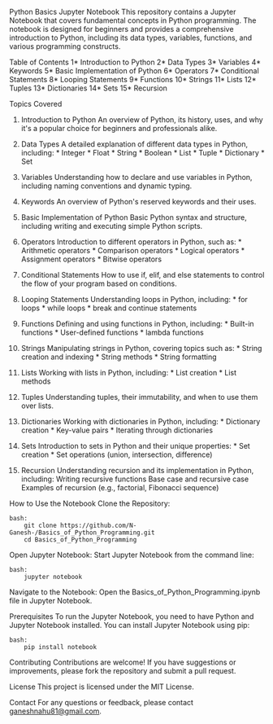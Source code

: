 Python Basics Jupyter Notebook
    This repository contains a Jupyter Notebook that covers fundamental concepts in Python programming. The notebook is designed for beginners and provides a comprehensive introduction to Python, including its data types, variables, functions, and various programming constructs.

Table of Contents
     1* Introduction to Python
     2* Data Types
     3* Variables
     4* Keywords
     5* Basic Implementation of Python
     6* Operators
     7* Conditional Statements
     8* Looping Statements
     9* Functions
    10* Strings
    11* Lists
    12* Tuples
    13* Dictionaries
    14* Sets
    15* Recursion

Topics Covered

 1. Introduction to Python
        An overview of Python, its history, uses, and why it's a popular choice for beginners and professionals alike.

 2. Data Types
      A detailed explanation of different data types in Python, including:
            * Integer
            * Float
            * String
            * Boolean
            * List
            * Tuple
            * Dictionary
            * Set
 3. Variables
      Understanding how to declare and use variables in Python, including naming conventions and dynamic typing.

 4. Keywords
      An overview of Python's reserved keywords and their uses.

 5. Basic Implementation of Python
      Basic Python syntax and structure, including writing and executing simple Python scripts.

 6. Operators
      Introduction to different operators in Python, such as:
            * Arithmetic operators
            * Comparison operators
            * Logical operators
            * Assignment operators
            * Bitwise operators

 7. Conditional Statements
      How to use if, elif, and else statements to control the flow of your program based on conditions.

 8. Looping Statements
      Understanding loops in Python, including:
            * for loops
            * while loops
            * break and continue statements

 9. Functions
       Defining and using functions in Python, including:
            * Built-in functions
            * User-defined functions
            * lambda functions
    
10. Strings
       Manipulating strings in Python, covering topics such as:
            * String creation and indexing
            * String methods
            * String formatting

11. Lists
      Working with lists in Python, including:
            * List creation
            * List methods

12. Tuples
Understanding tuples, their immutability, and when to use them over lists.

13. Dictionaries
        Working with dictionaries in Python, including:
            * Dictionary creation 
            * Key-value pairs
            * Iterating through dictionaries
14. Sets
        Introduction to sets in Python and their unique properties:
            * Set creation
            * Set operations (union, intersection, difference)
15. Recursion
        Understanding recursion and its implementation in Python, including:
            Writing recursive functions
            Base case and recursive case
            Examples of recursion (e.g., factorial, Fibonacci sequence)

How to Use the Notebook
Clone the Repository:

    bash:
        git clone https://github.com/N-Ganesh-/Basics_of_Python_Programming.git
        cd Basics_of_Python_Programming

Open Jupyter Notebook:
Start Jupyter Notebook from the command line:

    bash:
        jupyter notebook

Navigate to the Notebook:
    Open the Basics_of_Python_Programming.ipynb file in Jupyter Notebook.

Prerequisites
    To run the Jupyter Notebook, you need to have Python and Jupyter Notebook installed. You can install Jupyter Notebook using pip:

    bash:
        pip install notebook

Contributing
    Contributions are welcome! If you have suggestions or improvements, please fork the repository and submit a pull request.

License
    This project is licensed under the MIT License.

Contact
    For any questions or feedback, please contact ganeshnahu81@gmail.com.

